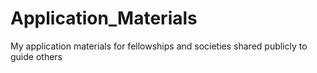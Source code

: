 # Application_Materials
My application materials for fellowships and societies shared publicly to guide others
